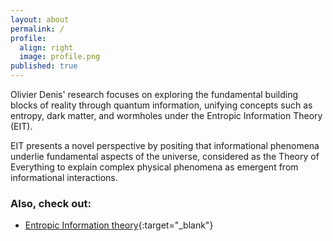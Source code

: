```yaml
---
layout: about
permalink: /
profile:
  align: right
  image: profile.png
published: true
---
```


Olivier Denis' research focuses on exploring the fundamental building blocks of reality through quantum information, unifying concepts such as entropy, dark matter, and wormholes under the Entropic Information Theory (EIT). 

EIT presents a novel perspective by positing that informational phenomena underlie fundamental aspects of the universe, considered as the Theory of Everything to explain complex physical phenomena as emergent from informational interactions.

### Also, check out:

- [Entropic Information theory](https://olivierdenis.github.io/Entropic-Information-Theory){:target="_blank"} 

